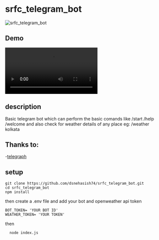 # srfc_telegram_bot

![srfc_telegram_bot](https://socialify.git.ci/dsnehasish74/srfc_telegram_bot/image?forks=1&language=1&owner=1&pulls=1&stargazers=1&theme=Dark)

## Demo
![Demo](https://github.com/dsnehasish74/srfc_telegram_bot/blob/main/demo/demo.mp4)

## description
 Basic telegram bot which can perform the basic comands like /start /help /welcome and also check for weather details of any place eg: /weather kolkata

## **Thanks to**:
-[telegraph](https://github.com/telegraf/telegraf)

## setup

```
git clone https://github.com/dsnehasish74/srfc_telegram_bot.git
cd srfc_telegram_bot
npm install
```
then create a .env file and add your bot and openweather api token 

```
BOT_TOKEN= 'YOUR BOT ID'
WEATHER_TOKEN= 'YOUR TOKEN'
```
then

```
  node index.js
```


